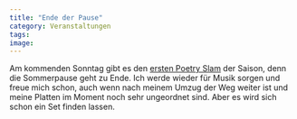 ```yaml
---
title: "Ende der Pause"
category: Veranstaltungen
tags: 
image: 
---
```


Am kommenden Sonntag gibt es den [ersten Poetry Slam](http://planetslam.de/lineup.php) der Saison, denn die Sommerpause geht zu Ende. Ich werde wieder für Musik sorgen und freue mich schon, auch wenn nach meinem Umzug der Weg weiter ist und meine Platten im Moment noch sehr ungeordnet sind. Aber es wird sich schon ein Set finden lassen.